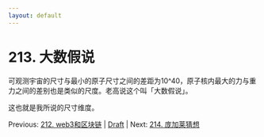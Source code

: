 ```yaml
---
layout: default
---
```

# 213. 大数假说

可观测宇宙的尺寸与最小的原子尺寸之间的差距为10^40，原子核内最大的力与重力之间的差别也是类似的尺度。老高说这个叫「大数假说」。

这也就是我所说的尺寸维度。

Previous: [212. web3和区块链](212.md) | [Draft](../Draft.md) | Next: [214. 庞加莱猜想](214.md)